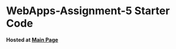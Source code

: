 # WebApps-Assignment-5 Starter Code

**Hosted at [Main Page](https://44-563-web-apps-s23.github.io/44563-webapps-s23-assignment5-Charan0517/plants.html)**
